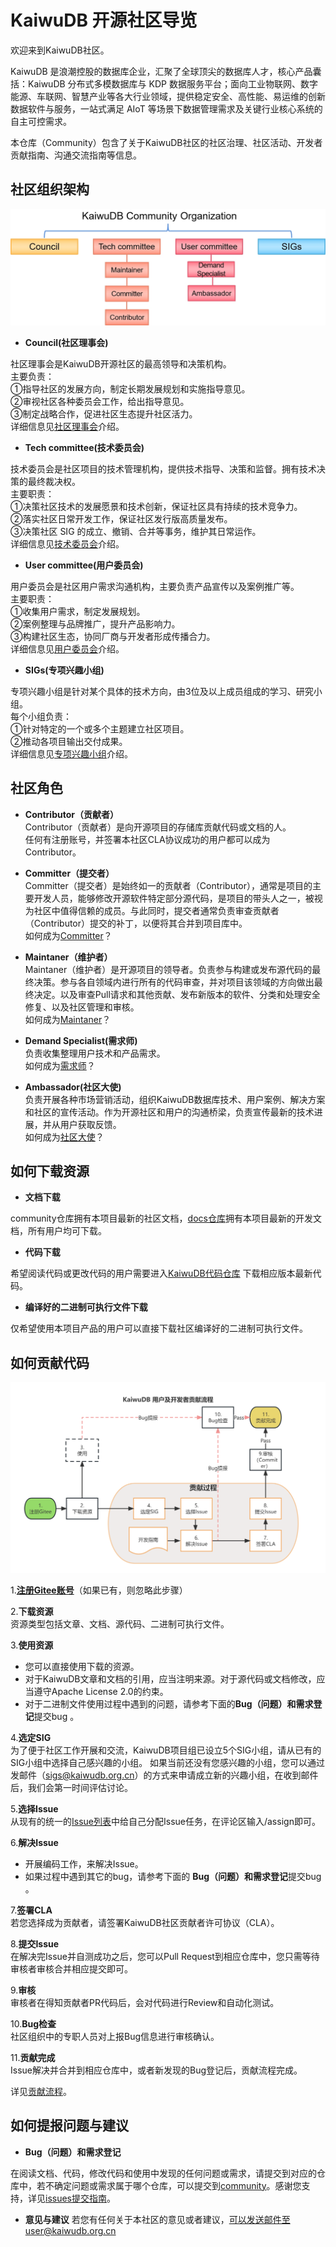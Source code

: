 # KaiwuDB 开源社区导览

欢迎来到KaiwuDB社区。

KaiwuDB 是浪潮控股的数据库企业，汇聚了全球顶尖的数据库人才，核心产品囊括：KaiwuDB 分布式多模数据库与 KDP 数据服务平台；面向工业物联网、数字能源、车联网、智慧产业等各大行业领域，提供稳定安全、高性能、易运维的创新数据软件与服务，一站式满足 AIoT 等场景下数据管理需求及关键行业核心系统的自主可控需求。

本仓库（Community）包含了关于KaiwuDB社区的社区治理、社区活动、开发者贡献指南、沟通交流指南等信息。

## 社区组织架构

![社区组织架构图](/Figures/Organization_structure.png)


- **Council(社区理事会)**

社区理事会是KaiwuDB开源社区的最高领导和决策机构。 
<br>主要负责：  
①指导社区的发展方向，制定长期发展规划和实施指导意见。  
②审视社区各种委员会工作，给出指导意见。
<br>③制定战略合作，促进社区生态提升社区活力。
<br>详细信息见[社区理事会](Council.md)介绍。

- **Tech committee(技术委员会)**

技术委员会是社区项目的技术管理机构，提供技术指导、决策和监督。拥有技术决策的最终裁决权。<br>主要职责：
<br>①决策社区技术的发展愿景和技术创新，保证社区具有持续的技术竞争力。
<br>②落实社区日常开发工作，保证社区发行版高质量发布。
<br>③决策社区 SIG 的成立、撤销、合并等事务，维护其日常运作。
<br>详细信息见[技术委员会](Tech_committee.md)介绍。

- **User committee(用户委员会)**

用户委员会是社区用户需求沟通机构，主要负责产品宣传以及案例推广等。<br>主要职责：
<br>①收集用户需求，制定发展规划。
<br>②案例整理与品牌推广，提升产品影响力。
<br>③构建社区生态，协同厂商与开发者形成传播合力。
<br>详细信息见[用户委员会](User_committee.md)介绍。

- **SIGs(专项兴趣小组)**

专项兴趣小组是针对某个具体的技术方向，由3位及以上成员组成的学习、研究小组。
<br>每个小组负责：
<br>①针对特定的一个或多个主题建立社区项目。
<br>②推动各项目输出交付成果。
<br>详细信息见[专项兴趣小组](SIGs.md)介绍。
## 社区角色
- **Contributor（贡献者）**
<br>Contributor（贡献者）是向开源项目的存储库贡献代码或文档的人。
<br>任何有注册账号，并签署本社区CLA协议成功的用户都可以成为Contributor。

- **Committer（提交者）**
<br>Committer（提交者）是始终如一的贡献者（Contributor），通常是项目的主要开发人员，能够修改开源软件特定部分源代码，是项目的带头人之一，被视为社区中值得信赖的成员。与此同时，提交者通常负责审查贡献者（Contributor）提交的补丁，以便将其合并到项目库中。
<br>如何成为[Committer](Tech_committee.md)？

- **Maintaner（维护者）**
<br>Maintaner（维护者）是开源项目的领导者。负责参与构建或发布源代码的最终决策。参与各自领域内进行所有的代码审查，并对项目该领域的方向做出最终决定。以及审查Pull请求和其他贡献、发布新版本的软件、分类和处理安全修复、以及社区管理和审核。
<br>如何成为[Maintaner](Tech_committee.md)？

- **Demand Specialist(需求师)**
<br>负责收集整理用户技术和产品需求。
<br>如何成为[需求师](User_committee.md)？
- **Ambassador(社区大使)**
<br>负责开展各种市场营销活动，组织KaiwuDB数据库技术、用户案例、解决方案和社区的宣传活动。作为开源社区和用户的沟通桥梁，负责宣传最新的技术进展，并从用户获取反馈。
<br>如何成为[社区大使](User_committee.md)？
## 如何下载资源
- **文档下载**

community仓库拥有本项目最新的社区文档，[docs仓库](https://gitee.com/kaiwudb-opensource/docs)拥有本项目最新的开发文档，所有用户均可下载。

- **代码下载**

希望阅读代码或更改代码的用户需要进入[KaiwuDB代码仓库](https://gitee.com/kaiwudb-opensource/kaiwudb)
下载相应版本最新代码。

- **编译好的二进制可执行文件下载**

仅希望使用本项目产品的用户可以直接下载社区编译好的二进制可执行文件。
## 如何贡献代码
![贡献流程图](/Figures/Contribute_process.png)

1.[**注册Gitee账号**](https://gitee.com/signup?redirect_to_url=%2F)（如果已有，则忽略此步骤）

2.**下载资源**
<br>资源类型包括文章、文档、源代码、二进制可执行文件。

3.**使用资源**

- 您可以直接使用下载的资源。
- 对于KaiwuDB文章和文档的引用，应当注明来源。对于源代码或文档修改，应当遵守Apache License 2.0的约束。
- 对于二进制文件使用过程中遇到的问题，请参考下面的**Bug（问题）和需求登记**提交bug 。

4.**选定SIG**
<br>为了便于社区工作开展和交流，KaiwuDB项目组已设立5个SIG小组，请从已有的SIG小组中选择自己感兴趣的小组。
如果当前还没有您感兴趣的小组，您可以通过发邮件（sigs@kaiwudb.org.cn）的方式来申请成立新的兴趣小组，在收到邮件后，我们会第一时间评估讨论。

5.**选择Issue**
<br>从现有的统一的[Issue列表](https://gitee.com/organizations/kaiwudb-opensource/issues)中给自己分配Issue任务，在评论区输入/assign即可。

6.**解决Issue**

- 开展编码工作，来解决Issue。
- 如果过程中遇到其它的bug，请参考下面的 **Bug（问题）和需求登记**提交bug 。

7.**签署CLA**
<br>若您选择成为贡献者，请签署KaiwuDB社区贡献者许可协议（CLA）。

8.**提交Issue**
<br>在解决完Issue并自测成功之后，您可以Pull Request到相应仓库中，您只需等待审核者审核合并相应提交即可。

9.**审核**
<br>审核者在得知贡献者PR代码后，会对代码进行Review和自动化测试。

10.**Bug检查**
<br>社区组织中的专职人员对上报Bug信息进行审核确认。

11.**贡献完成**
<br>Issue解决并合并到相应仓库中，或者新发现的Bug登记后，贡献流程完成。

详见[贡献流程](Contribute_process.md)。

## 如何提报问题与建议
- **Bug（问题）和需求登记**

在阅读文档、代码，修改代码和使用中发现的任何问题或需求，请提交到对应的仓库中，若不确定问题或需求属于哪个仓库，可以提交到[community](https://gitee.com/kaiwudb-opensource/community/issues)。感谢您支持，详见[issues提交指南](https://gitee.com/kaiwudb-opensource/community/blob/master/issues%20Submission%20Guidelines.md)。

- **意见与建议**
若您有任何关于本社区的意见或者建议，可以发送邮件至user@kaiwudb.org.cn